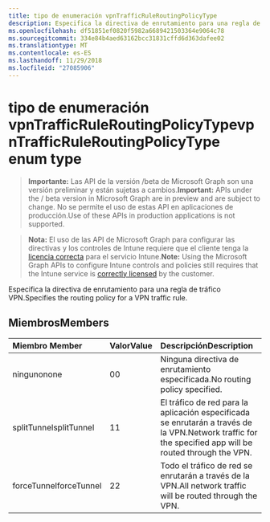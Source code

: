 ```yaml
---
title: tipo de enumeración vpnTrafficRuleRoutingPolicyType
description: Especifica la directiva de enrutamiento para una regla de tráfico VPN.
ms.openlocfilehash: df51851ef0820f5982a6689421503364e9064c78
ms.sourcegitcommit: 334e84b4aed63162bcc31831cffd6d363dafee02
ms.translationtype: MT
ms.contentlocale: es-ES
ms.lasthandoff: 11/29/2018
ms.locfileid: "27085906"
---
```

# <a name="vpntrafficruleroutingpolicytype-enum-type"></a><span data-ttu-id="9fee6-103">tipo de enumeración vpnTrafficRuleRoutingPolicyType</span><span class="sxs-lookup"><span data-stu-id="9fee6-103">vpnTrafficRuleRoutingPolicyType enum type</span></span>

> <span data-ttu-id="9fee6-104">**Importante:** Las API de la versión /beta de Microsoft Graph son una versión preliminar y están sujetas a cambios.</span><span class="sxs-lookup"><span data-stu-id="9fee6-104">**Important:** APIs under the / beta version in Microsoft Graph are in preview and are subject to change.</span></span> <span data-ttu-id="9fee6-105">No se permite el uso de estas API en aplicaciones de producción.</span><span class="sxs-lookup"><span data-stu-id="9fee6-105">Use of these APIs in production applications is not supported.</span></span>

> <span data-ttu-id="9fee6-106">**Nota:** El uso de las API de Microsoft Graph para configurar las directivas y los controles de Intune requiere que el cliente tenga la [licencia correcta](https://go.microsoft.com/fwlink/?linkid=839381) para el servicio Intune.</span><span class="sxs-lookup"><span data-stu-id="9fee6-106">**Note:** Using the Microsoft Graph APIs to configure Intune controls and policies still requires that the Intune service is [correctly licensed](https://go.microsoft.com/fwlink/?linkid=839381) by the customer.</span></span>

<span data-ttu-id="9fee6-107">Especifica la directiva de enrutamiento para una regla de tráfico VPN.</span><span class="sxs-lookup"><span data-stu-id="9fee6-107">Specifies the routing policy for a VPN traffic rule.</span></span>
## <a name="members"></a><span data-ttu-id="9fee6-108">Miembros</span><span class="sxs-lookup"><span data-stu-id="9fee6-108">Members</span></span>
|<span data-ttu-id="9fee6-109">Miembro	</span><span class="sxs-lookup"><span data-stu-id="9fee6-109">Member</span></span>|<span data-ttu-id="9fee6-110">Valor</span><span class="sxs-lookup"><span data-stu-id="9fee6-110">Value</span></span>|<span data-ttu-id="9fee6-111">Descripción</span><span class="sxs-lookup"><span data-stu-id="9fee6-111">Description</span></span>|
|:---|:---|:---|
|<span data-ttu-id="9fee6-112">ninguno</span><span class="sxs-lookup"><span data-stu-id="9fee6-112">none</span></span>|<span data-ttu-id="9fee6-113">0</span><span class="sxs-lookup"><span data-stu-id="9fee6-113">0</span></span>|<span data-ttu-id="9fee6-114">Ninguna directiva de enrutamiento especificada.</span><span class="sxs-lookup"><span data-stu-id="9fee6-114">No routing policy specified.</span></span>|
|<span data-ttu-id="9fee6-115">splitTunnel</span><span class="sxs-lookup"><span data-stu-id="9fee6-115">splitTunnel</span></span>|<span data-ttu-id="9fee6-116">1</span><span class="sxs-lookup"><span data-stu-id="9fee6-116">1</span></span>|<span data-ttu-id="9fee6-117">El tráfico de red para la aplicación especificada se enrutarán a través de la VPN.</span><span class="sxs-lookup"><span data-stu-id="9fee6-117">Network traffic for the specified app will be routed through the VPN.</span></span>|
|<span data-ttu-id="9fee6-118">forceTunnel</span><span class="sxs-lookup"><span data-stu-id="9fee6-118">forceTunnel</span></span>|<span data-ttu-id="9fee6-119">2</span><span class="sxs-lookup"><span data-stu-id="9fee6-119">2</span></span>|<span data-ttu-id="9fee6-120">Todo el tráfico de red se enrutarán a través de la VPN.</span><span class="sxs-lookup"><span data-stu-id="9fee6-120">All network traffic will be routed through the VPN.</span></span>|






